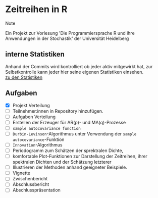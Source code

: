 # Zeitreihen in R
> [!NOTE]
> Ein Projekt zur Vorlesung 'Die Programmiersprache R und ihre Anwendungen in der Stochastik' der Universität Heidelberg

## interne Statistiken
Anhand der Commits wird kontrolliert ob jeder aktiv mitgewirkt hat, zur Selbstkontrolle kann jeder hier seine eigenen Statistiken einsehen. \
[zu den Statistiken](STATS.md)

## Aufgaben
- [x] Projekt Verteilung
- [ ] Teilnehmer:innen in Repository hinzufügen.
- [ ] Aufgaben Verteilung
- [ ] Erstellen der Erzeuger für AR(p)- und MA(q)-Prozesse
- [ ] `sample autocovariance function`
- [ ] `Durbin-Levinson`-Algorithmus unter Verwendung der `sample autocovariance`-Funktion
- [ ] `Innovation`-Algorithmus
- [ ] Periodogramm zum Schätzen der sprektralen Dichte,
- [ ] komfortable Plot-Funktionen zur Darstellung der Zeitreihen, ihrer spektralen Dichten und der Schätzung letzterer
- [ ] Illustrieren der Methoden anhand geeigneter Beispiele.
- [ ] Vignette
- [ ] Zwischenbericht
- [ ] Abschlussbericht
- [ ] Abschlusspräsentation
